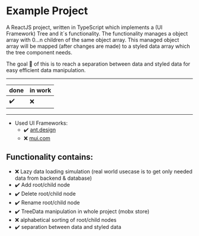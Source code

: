 # Example Project
A ReactJS project, written in TypeScript which implements a (UI Framework) Tree and it´s functionality. The functionality manages a object array with 0...n children of the same object array. This managed object array will be mapped (after changes are made) to a styled data array which the tree component needs.

The goal :checkered_flag: of this is to reach a separation between data and styled data for easy efficient data manipulation.

---
| done | in work |
|------|---------|
| :heavy_check_mark: | :x: |
---

- Used UI Frameworks:
  - :heavy_check_mark: [ant.design](https://ant.design/)
  - :x: [mui.com](https://mui.com)

## Functionality contains:
- :x: Lazy data loading simulation (real world usecase is to get only needed data from backend & database)
- :heavy_check_mark: Add root/child node 
- :heavy_check_mark: Delete root/child node
- :heavy_check_mark: Rename root/child node
- :heavy_check_mark: TreeData manipulation in whole project (mobx store)
- :x: alphabetical sorting of root/child nodes
- :heavy_check_mark: separation between data and styled data